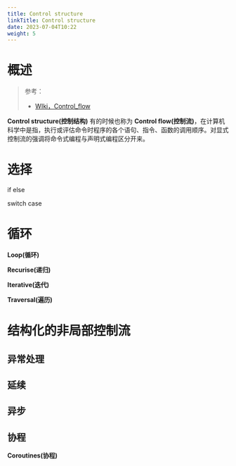 ```yaml
---
title: Control structure
linkTitle: Control structure
date: 2023-07-04T10:22
weight: 5
---
```


# 概述

> 参考：
> 
> - [WIki，Control_flow](https://en.wikipedia.org/wiki/Control_flow)

**Control structure(控制结构)** 有的时候也称为 **Control flow(控制流)**，在计算机科学中是指，执行或评估命令时程序的各个语句、指令、函数的调用顺序。对显式控制流的强调将命令式编程与声明式编程区分开来。

# 选择

if else

switch case

# 循环

**Loop(循环)**

**Recurise(递归)**

**Iterative(迭代)**

**Traversal(遍历)**

# 结构化的非局部控制流

## 异常处理

## 延续

## 异步

## 协程

**Coroutines(协程)**